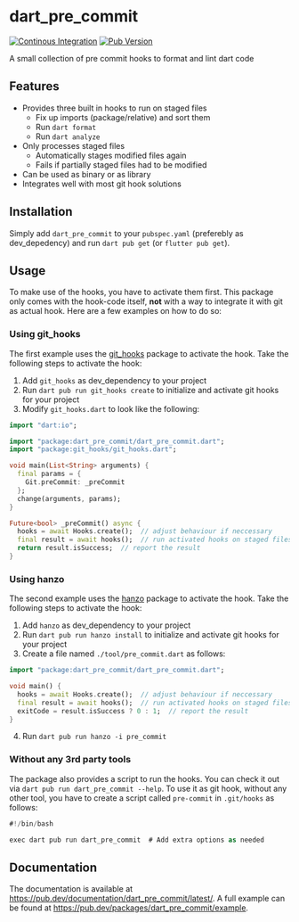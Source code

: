 # dart_pre_commit
[![Continous Integration](https://github.com/Skycoder42/dart_pre_commit/workflows/Continous%20Integration/badge.svg)](https://github.com/Skycoder42/dart_pre_commit/actions?query=workflow%3A%22Continous+Integration%22)
[![Pub Version](https://img.shields.io/pub/v/dart_pre_commit)](https://pub.dev/packages/dart_pre_commit)

A small collection of pre commit hooks to format and lint dart code

## Features
- Provides three built in hooks to run on staged files
  - Fix up imports (package/relative) and sort them
  - Run `dart format`
  - Run `dart analyze`
- Only processes staged files
  - Automatically stages modified files again
  - Fails if partially staged files had to be modified
- Can be used as binary or as library
- Integrates well with most git hook solutions

## Installation
Simply add `dart_pre_commit` to your `pubspec.yaml` (preferebly as 
dev_depedency) and run `dart pub get` (or `flutter pub get`).

## Usage
To make use of the hooks, you have to activate them first. This package only 
comes with the hook-code itself, **not** with a way to integrate it with git as 
actual hook. Here are a few examples on how to do so:

### Using git_hooks
The first example uses the [git_hooks](https://pub.dev/packages/git_hooks) 
package to activate the hook. Take the following steps to activate the hook:

1. Add `git_hooks` as dev_dependency to your project
2. Run `dart pub run git_hooks create` to initialize and activate git hooks for your
project
3. Modify `git_hooks.dart` to look like the following:
```.dart
import "dart:io";

import "package:dart_pre_commit/dart_pre_commit.dart";
import "package:git_hooks/git_hooks.dart";

void main(List<String> arguments) {
  final params = {
    Git.preCommit: _preCommit
  };
  change(arguments, params);
}

Future<bool> _preCommit() async {
  hooks = await Hooks.create();  // adjust behaviour if neccessary
  final result = await hooks();  // run activated hooks on staged files
  return result.isSuccess;  // report the result
}
```

### Using hanzo
The second example uses the [hanzo](https://pub.dev/packages/hanzo) package to
activate the hook. Take the following steps to activate the hook:

1. Add `hanzo` as dev_dependency to your project
2. Run `dart pub run hanzo install` to initialize and activate git hooks for your
project
3. Create a file named `./tool/pre_commit.dart` as follows:
```.dart
import "package:dart_pre_commit/dart_pre_commit.dart";

void main() {
  hooks = await Hooks.create();  // adjust behaviour if neccessary
  final result = await hooks();  // run activated hooks on staged files
  exitCode = result.isSuccess ? 0 : 1;  // report the result
}
```
4. Run `dart pub run hanzo -i pre_commit`

### Without any 3rd party tools
The package also provides a script to run the hooks. You can check it out via
`dart pub run dart_pre_commit --help`. To use it as git hook, without any other tool,
you have to create a script called `pre-commit` in `.git/hooks` as follows:
```.dart
#!/bin/bash

exec dart pub run dart_pre_commit  # Add extra options as needed
```

## Documentation
The documentation is available at 
https://pub.dev/documentation/dart_pre_commit/latest/. A full example can be 
found at https://pub.dev/packages/dart_pre_commit/example.